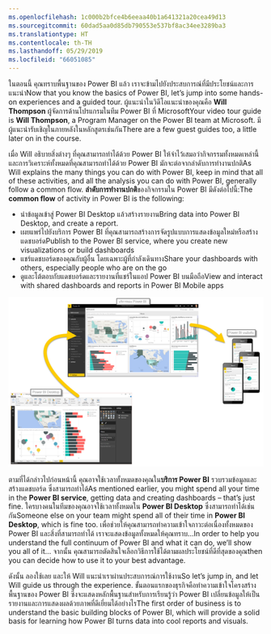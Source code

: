 ```yaml
---
ms.openlocfilehash: 1c000b2bfce4b6eeaa40b1a641321a20cea49d13
ms.sourcegitcommit: 60dad5aa0d85db790553e537bf8ac34ee3289ba3
ms.translationtype: HT
ms.contentlocale: th-TH
ms.lasthandoff: 05/29/2019
ms.locfileid: "66051085"
---
```

<span data-ttu-id="3a42c-101">ในตอนนี้ คุณทราบพื้นฐานของ Power BI แล้ว เราจะข้ามไปยังประสบการณ์ที่มีประโยชน์และการแนะนำ</span><span class="sxs-lookup"><span data-stu-id="3a42c-101">Now that you know the basics of Power BI, let’s jump into some hands-on experiences and a guided tour.</span></span> <span data-ttu-id="3a42c-102">ผู้แนะนำในวิดีโอแนะนำของคุณคือ **Will Thompson** ผู้จัดการด้านโปรแกรมในทีม Power BI ที่ Microsoft</span><span class="sxs-lookup"><span data-stu-id="3a42c-102">Your video tour guide is **Will Thompson**, a Program Manager on the Power BI team at Microsoft.</span></span> <span data-ttu-id="3a42c-103">มีผู้แนะนำรับเชิญในภายหลังในหลักสูตรเช่นกัน</span><span class="sxs-lookup"><span data-stu-id="3a42c-103">There are a few guest guides too, a little later on in the course.</span></span>

<span data-ttu-id="3a42c-104">เมื่อ Will อธิบายสิ่งต่างๆ ที่คุณสามารถทำได้ด้วย Power BI ให้จำไว้เสมอว่ากิจกรรมทั้งหมดเหล่านี้ และการวิเคราะห์ทั้งหมดที่คุณสามารถทำได้ด้วย Power BI มักจะต่อจากลำดับการทำงานปกติ</span><span class="sxs-lookup"><span data-stu-id="3a42c-104">As Will explains the many things you can do with Power BI, keep in mind that all of these activities, and all the analysis you can do with Power BI, generally follow a common flow.</span></span> <span data-ttu-id="3a42c-105">**ลำดับการทำงานปกติ**ของกิจกรรมใน Power BI มีดังต่อไปนี้:</span><span class="sxs-lookup"><span data-stu-id="3a42c-105">The **common flow** of activity in Power BI is the following:</span></span>

* <span data-ttu-id="3a42c-106">นำข้อมูลเข้าสู่ Power BI Desktop แล้วสร้างรายงาน</span><span class="sxs-lookup"><span data-stu-id="3a42c-106">Bring data into Power BI Desktop, and create a report.</span></span>
* <span data-ttu-id="3a42c-107">เผยแพร่ไปยังบริการ Power BI ที่คุณสามารถสร้างการจัดรูปแบบการแสดงข้อมูลใหม่หรือสร้างแดชบอร์ด</span><span class="sxs-lookup"><span data-stu-id="3a42c-107">Publish to the Power BI service, where you create new visualizations or build dashboards</span></span>
* <span data-ttu-id="3a42c-108">แชร์แดชบอร์ดของคุณกับผู้อื่น โดยเฉพาะผู้ที่กำลังเดินทาง</span><span class="sxs-lookup"><span data-stu-id="3a42c-108">Share your dashboards with others, especially people who are on the go</span></span>
* <span data-ttu-id="3a42c-109">ดูและโต้ตอบกับแดชบอร์ดและรายงานที่แชร์ในแอป Power BI บนมือถือ</span><span class="sxs-lookup"><span data-stu-id="3a42c-109">View and interact with shared dashboards and reports in Power BI Mobile apps</span></span>

![](media/0-1-intro-using-power-bi/c0a1_1.png)

<span data-ttu-id="3a42c-110">ตามที่ได้กล่าวไปก่อนหน้านี้ คุณอาจใช้เวลาทั้งหมดของคุณใน**บริการ Power BI** รวบรวมข้อมูลและสร้างแดชบอร์ด ซึ่งสามารถทำได้</span><span class="sxs-lookup"><span data-stu-id="3a42c-110">As mentioned earlier, you might spend all your time in the **Power BI service**, getting data and creating dashboards – that’s just fine.</span></span> <span data-ttu-id="3a42c-111">ใครบางคนในทีมของคุณอาจใช้เวลาทั้งหมดใน **Power BI Desktop** ซึ่งสามารถทำได้เช่นกัน</span><span class="sxs-lookup"><span data-stu-id="3a42c-111">Someone else on your team might spend all of their time in **Power BI Desktop**, which is fine too.</span></span> <span data-ttu-id="3a42c-112">เพื่อช่วยให้คุณสามารถทำความเข้าใจภาวะต่อเนื่องทั้งหมดของ Power BI และสิ่งที่สามารถทำได้ เราจะแสดงข้อมูลทั้งหมดให้คุณทราบ...</span><span class="sxs-lookup"><span data-stu-id="3a42c-112">In order to help you understand the full continuum of Power BI and what it can do, we’ll show you all of it…</span></span> <span data-ttu-id="3a42c-113">จากนั้น คุณสามารถตัดสินใจเลือกวิธีการใช้ได้ตามผลประโยชน์ที่ดีที่สุดของคุณ</span><span class="sxs-lookup"><span data-stu-id="3a42c-113">then you can decide how to use it to your best advantage.</span></span>

<span data-ttu-id="3a42c-114">ดังนั้น ลองใช้เลย และให้ Will แนะนำเราผ่านประสบการณ์การใช้งาน</span><span class="sxs-lookup"><span data-stu-id="3a42c-114">So let’s jump in, and let Will guide us through the experience.</span></span> <span data-ttu-id="3a42c-115">ขั้นตอนแรกของธุรกิจคือทำความเข้าใจโครงสร้างพื้นฐานของ Power BI ซึ่งจะแสดงหลักพื้นฐานสำหรับการเรียนรู้ว่า Power BI เปลี่ยนข้อมูลให้เป็นรายงานและการแสดงผลด้วยภาพที่ดีเยี่ยมได้อย่างไร</span><span class="sxs-lookup"><span data-stu-id="3a42c-115">The first order of business is to understand the basic building blocks of Power BI, which will provide a solid basis for learning how Power BI turns data into cool reports and visuals.</span></span>

